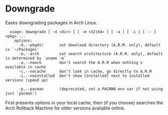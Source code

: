# Downgrade

Eases downgrading packages in Arch Linux.

~~~ 
  usage: downgrade [ -d <dir> ] [ -m <32|64> ] [ -a ] [ -i ] [ -- ] <pkg> ...
    options:
      -d,--pkgdir       set download directory (A.R.M. only), default is `~/Packages'
      -m,--arch         set search architecture (A.R.M. only), default is determined by `uname -m`
      -a,--noarm        don't search the A.R.M when nothing's available in cache
      -c,--nocache      don't look in cache, go directly to A.R.M
      -i,--noinstalled  don't show [installed] next to installed versions (speed up)

      -p,--pacman       (deprecated, set a PACMAN env var if not using just `pacman')
~~~

First presents options in your local cache, then (if you choose) 
searches the Arch Rollback Machine for older versions available online.
